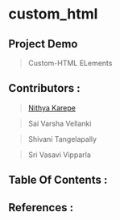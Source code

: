 # custom_html

## Project Demo
> Custom-HTML ELements




## Contributors :
>[Nithya Karepe](https://github.com/KarepeN)

>Sai Varsha Vellanki

>Shivani Tangelapally

>Sri Vasavi Vipparla



## Table Of Contents :





## 




## References :








